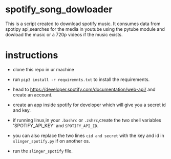 # spotify_song_dowloader
This is a script created to download spotify music. It consumes data from spotipy api,searches for the media in youtube using the pytube module and dowload the
music or a 720p videos if the music exists. 


# instructions
- clone this repo in ur machine
- run `pip3 install -r requiremnts.txt` to install the requirements.
- head to https://developer.spotify.com/documentation/web-api/ and create an account.
- create an app inside spotify for developer which will give you a secret id and key.

- if running linux,in your `.bashrc` or `.zshrc`,create the two shell variables 'SPOTIFY_API_KEY' and `SPOTIFY_API_ID`.
- you can also replace the two lines `cid and secret` with the key and id in `slinger_spotify.py` if on another os.

- run the `slinger_spotify` file.

